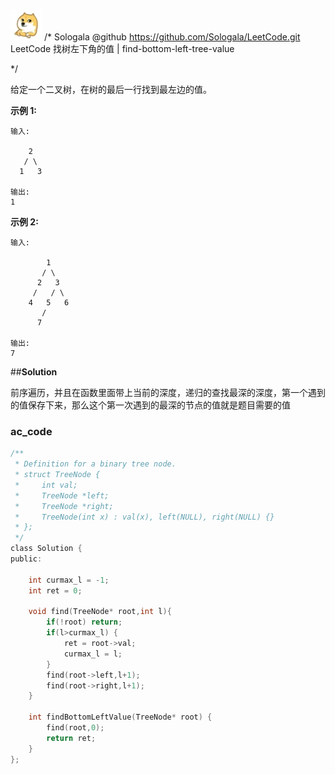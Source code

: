 ![](https://github.com/Sologala/SomeThings/blob/master/face.jpg?raw=true)
/*
    Sologala   @github    https://github.com/Sologala/LeetCode.git
    LeetCode   找树左下角的值
   |     find-bottom-left-tree-value

*/

给定一个二叉树，在树的最后一行找到最左边的值。

**示例 1:**

```
输入:

    2
   / \
  1   3

输出:
1
```

 

**示例 2:**

```
输入:

        1
       / \
      2   3
     /   / \
    4   5   6
       /
      7

输出:
7
```

##**Solution** 

前序遍历，并且在函数里面带上当前的深度，递归的查找最深的深度，第一个遇到的值保存下来，那么这个第一次遇到的最深的节点的值就是题目需要的值

### **ac_code**
```c
/**
 * Definition for a binary tree node.
 * struct TreeNode {
 *     int val;
 *     TreeNode *left;
 *     TreeNode *right;
 *     TreeNode(int x) : val(x), left(NULL), right(NULL) {}
 * };
 */
class Solution {
public:
    
    int curmax_l = -1;
    int ret = 0;
    
    void find(TreeNode* root,int l){
        if(!root) return;
        if(l>curmax_l) {
            ret = root->val;
            curmax_l = l;
        }
        find(root->left,l+1);
        find(root->right,l+1);
    }
    
    int findBottomLeftValue(TreeNode* root) {
        find(root,0);
        return ret;
    }
};
```